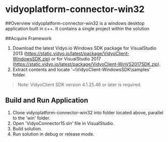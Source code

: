 # vidyoplatform-connector-win32

##Overview
vidyoplatform-connector-win32 is a windows desktop application built in c++. It contains a single project within the solution

##Acquire Framework
1. Download the latest Vidyo.io Windows SDK package for VisualStudio 2013 (https://static.vidyo.io/latest/package/VidyoClient-WindowsSDK.zip) or for VisualStudio 2017 (https://static.vidyo.io/latest/package/VidyoClient-WinVS2017SDK.zip).
2. Extract contents and locate '~\VidyoClient-WindowsSDK\samples' folder.
> Note: VidyoClient SDK version 4.1.25.46 or later is required.

## Build and Run Application
1. Clone vidyoplatform-connector-win32 into folder located above, parallel to the 'win' folder.
2. Open 'VidyoConnector15.sln' file in VisualStudio.
3. Build solution.
4. Run solution in debug or release mode.

